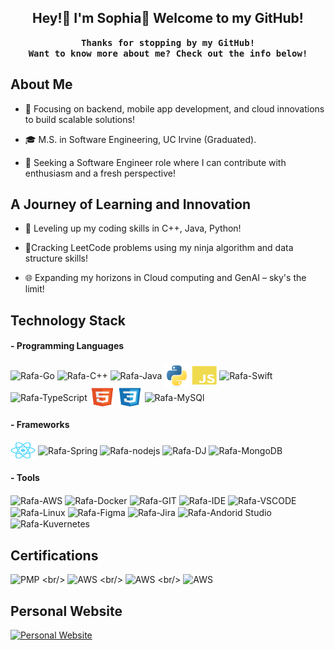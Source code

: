
<h2 align="center"> Hey!🌟  I'm Sophia🌸	Welcome to my GitHub!</h2>
<p align="center"> 
  <samp>
    <strong>Thanks for stopping by my GitHub!<br/>Want to know more about me? Check out the info below!</strong>
    <br>
  </samp>
</p>


## About Me

- 🌈  Focusing on backend, mobile app development, and cloud innovations to build scalable solutions! 

- 🎓  M.S. in Software Engineering, UC Irvine (Graduated).

- 🌱 Seeking a Software Engineer role where I can contribute with enthusiasm and a fresh perspective!
  

## A Journey of Learning and Innovation

- 🚀 Leveling up my coding skills in C++, Java, Python!
  
- 💪Cracking LeetCode problems using my ninja algorithm and data structure skills!
  
- 🌐 Expanding my horizons in Cloud computing and GenAI – sky's the limit!


## Technology Stack

#### - Programming Languages
<div style="display: inline_block">
  <img align="center" alt="Rafa-Go" height="40" width="40" src="https://cdn.jsdelivr.net/gh/devicons/devicon@latest/icons/go/go-original-wordmark.svg" />
  <img align="center" alt="Rafa-C++" height="35" width="35" src="https://cdn.jsdelivr.net/gh/devicons/devicon@latest/icons/cplusplus/cplusplus-original.svg">
  <img align="center" alt="Rafa-Java" height="40" width="40" src="https://cdn.jsdelivr.net/gh/devicons/devicon/icons/java/java-original-wordmark.svg">
  <img align="center" alt="Rafa-Python" height="40" width="40" src="https://raw.githubusercontent.com/devicons/devicon/master/icons/python/python-original.svg">
  <img align="center" alt="Rafa-Js" height="30" width="40" src="https://raw.githubusercontent.com/devicons/devicon/master/icons/javascript/javascript-plain.svg">
  <img align="center" alt="Rafa-Swift" height="35" width="30" src="https://cdn.jsdelivr.net/gh/devicons/devicon@latest/icons/swift/swift-original.svg">
  <img align="center" alt="Rafa-TypeScript" height="30" width="35" src="https://cdn.jsdelivr.net/gh/devicons/devicon@latest/icons/typescript/typescript-original.svg">
  <img align="center" alt="Rafa-HTML" height="30" width="40" src="https://raw.githubusercontent.com/devicons/devicon/master/icons/html5/html5-original.svg">
  <img align="center" alt="Rafa-CSS" height="30" width="40" src="https://raw.githubusercontent.com/devicons/devicon/master/icons/css3/css3-original.svg">
  <img align="center" alt="Rafa-MySQl" height="40" width="40" src="https://cdn.jsdelivr.net/gh/devicons/devicon/icons/mysql/mysql-original-wordmark.svg">
  
#### - Frameworks
<div style="display: inline_block">
  <img align="center" alt="Rafa-React" height="30" width="40" src="https://raw.githubusercontent.com/devicons/devicon/master/icons/react/react-original.svg">
  <img align="center" alt="Rafa-Spring" height="30" width="40" src="https://cdn.jsdelivr.net/gh/devicons/devicon/icons/spring/spring-original.svg">
  <img align="center" alt="Rafa-nodejs" height="30" width="40" src="https://cdn.jsdelivr.net/gh/devicons/devicon@latest/icons/nodejs/nodejs-original-wordmark.svg">
  <img align="center" alt="Rafa-DJ" height="30" width="40" src="https://cdn.jsdelivr.net/gh/devicons/devicon@latest/icons/django/django-plain.svg">
  <img align="center" alt="Rafa-MongoDB" height="30" width="40" src="https://cdn.jsdelivr.net/gh/devicons/devicon@latest/icons/mongodb/mongodb-original-wordmark.svg">

  

  
#### - Tools
<div style="display: inline_block">
  <img align="center" alt="Rafa-AWS" height="45" width="45" src="https://cdn.jsdelivr.net/gh/devicons/devicon/icons/amazonwebservices/amazonwebservices-original-wordmark.svg">
  <img align="center" alt="Rafa-Docker" height="40" width="40" src="https://cdn.jsdelivr.net/gh/devicons/devicon/icons/docker/docker-plain-wordmark.svg">
  <img align="center" alt="Rafa-GIT" height="45" width="45" src="https://cdn.jsdelivr.net/gh/devicons/devicon/icons/git/git-original-wordmark.svg">
  <img align="center" alt="Rafa-IDE" height="30" width="40" src="https://cdn.jsdelivr.net/gh/devicons/devicon/icons/intellij/intellij-original.svg">
  <img align="center" alt="Rafa-VSCODE" height="30" width="40" src="https://cdn.jsdelivr.net/gh/devicons/devicon/icons/vscode/vscode-original.svg">
  <img align="center" alt="Rafa-Linux" height="30" width="40" src="https://cdn.jsdelivr.net/gh/devicons/devicon/icons/linux/linux-original.svg">
   <img align="center" alt="Rafa-Figma" height="30" width="40" src="https://cdn.jsdelivr.net/gh/devicons/devicon@latest/icons/figma/figma-original.svg">
  <img align="center" alt="Rafa-Jira" height="35" width="40" src="https://cdn.jsdelivr.net/gh/devicons/devicon@latest/icons/jira/jira-original-wordmark.svg">
  <img align="center" alt="Rafa-Andorid Studio" height="45" width="50" src="https://cdn.jsdelivr.net/gh/devicons/devicon@latest/icons/androidstudio/androidstudio-original-wordmark.svg">
  <img align="center" alt="Rafa-Kuvernetes" height="45" width="40" src="https://cdn.jsdelivr.net/gh/devicons/devicon@latest/icons/kubernetes/kubernetes-original-wordmark.svg">



## Certifications
![PMP](https://img.shields.io/badge/PMP(Project_Management_Professional)-DB7093?style=for-the-badge&logo=coursera&logoColor=white)
<br/>
![AWS](https://img.shields.io/badge/AWS_SAA(Solution_Architect_Associate)-D8BFD8?style=for-the-badge&logo=amazon-aws&logoColor=white)
<br/>
![AWS](https://img.shields.io/badge/AWS_CP(Cloud_Practitioner)-adcfe6?style=for-the-badge&logo=amazon-aws&logoColor=white)
<br/>
![AWS](https://img.shields.io/badge/AZURE_AZ_900-afcfaf?style=for-the-badge&logo=microsoft-azure&logoColor=white)

## Personal Website
<a href="https://shu682682.github.io/">
  <img src="https://img.shields.io/badge/Personal_Web-fff3b1?style=for-the-badge&logo=your-logo-choice&logoColor=white" alt="Personal Website">
</a>





